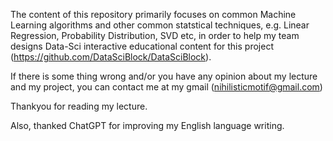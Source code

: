 The content of this repository primarily focuses on common Machine Learning algorithms and other common statstical techniques, e.g. Linear Regression, Probability Distribution, SVD etc, in order to help my team designs Data-Sci interactive educational content for this project (https://github.com/DataSciBlock/DataSciBlock).

If there is some thing wrong and/or you have any opinion about my lecture and my project, you can contact me at my gmail (nihilisticmotif@gmail.com)

Thankyou for reading my lecture.

Also, thanked ChatGPT for improving my English language writing.
